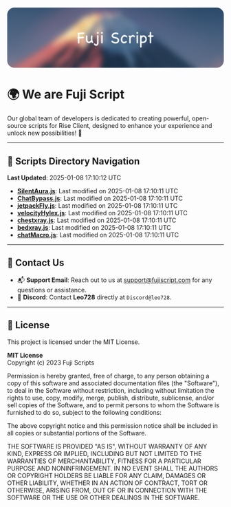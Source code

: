 ![Banner](.github/b.webp)

# 🌍 **We are Fuji Script**

Our global team of developers is dedicated to creating powerful, open-source scripts for Rise Client, designed to enhance your experience and unlock new possibilities! 🌟

---
<!-- SCRIPTS_NAVIGATION_START -->
## 📂 **Scripts Directory Navigation**

**Last Updated**: 2025-01-08 17:10:12 UTC

- **[SilentAura.js](scripts/SilentAura.js)**: Last modified on 2025-01-08 17:10:11 UTC
- **[ChatBypass.js](scripts/ChatBypass.js)**: Last modified on 2025-01-08 17:10:11 UTC
- **[jetpackFly.js](scripts/jetpackFly.js)**: Last modified on 2025-01-08 17:10:11 UTC
- **[velocityHylex.js](scripts/velocityHylex.js)**: Last modified on 2025-01-08 17:10:11 UTC
- **[chestxray.js](scripts/chestxray.js)**: Last modified on 2025-01-08 17:10:11 UTC
- **[bedxray.js](scripts/bedxray.js)**: Last modified on 2025-01-08 17:10:11 UTC
- **[chatMacro.js](scripts/chatMacro.js)**: Last modified on 2025-01-08 17:10:11 UTC

<!-- SCRIPTS_NAVIGATION_END -->

---

## 💬 **Contact Us**  
- 📬 **Support Email**: Reach out to us at [support@fujiscript.com](mailto:support@fujiscript.com) for any questions or assistance.  
- 💬 **Discord**: Contact **Leo728** directly at `Discord@leo728`.

---

## 📜 **License**

This project is licensed under the MIT License.  

**MIT License**  
Copyright (c) 2023 Fuji Scripts  

Permission is hereby granted, free of charge, to any person obtaining a copy of this software and associated documentation files (the "Software"), to deal in the Software without restriction, including without limitation the rights to use, copy, modify, merge, publish, distribute, sublicense, and/or sell copies of the Software, and to permit persons to whom the Software is furnished to do so, subject to the following conditions:  

The above copyright notice and this permission notice shall be included in all copies or substantial portions of the Software.  

THE SOFTWARE IS PROVIDED "AS IS", WITHOUT WARRANTY OF ANY KIND, EXPRESS OR IMPLIED, INCLUDING BUT NOT LIMITED TO THE WARRANTIES OF MERCHANTABILITY, FITNESS FOR A PARTICULAR PURPOSE AND NONINFRINGEMENT. IN NO EVENT SHALL THE AUTHORS OR COPYRIGHT HOLDERS BE LIABLE FOR ANY CLAIM, DAMAGES OR OTHER LIABILITY, WHETHER IN AN ACTION OF CONTRACT, TORT OR OTHERWISE, ARISING FROM, OUT OF OR IN CONNECTION WITH THE SOFTWARE OR THE USE OR OTHER DEALINGS IN THE SOFTWARE.  
